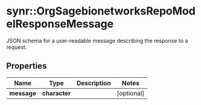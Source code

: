 # synr::OrgSagebionetworksRepoModelResponseMessage

JSON schema for a user-readable message describing the response to a request.

## Properties
Name | Type | Description | Notes
------------ | ------------- | ------------- | -------------
**message** | **character** |  | [optional] 


